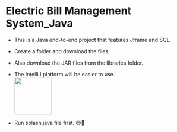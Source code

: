 # Electric Bill Management System_Java
- This is a Java end-to-end project that features Jframe and SQL.
- Create a folder and download the files.
- Also download the JAR files from the libraries folder.
- The IntelliJ platform will be easier to use.
   <br>
<img src="" width="100" height="100"></img>

- Run splash.java file first. 😊🤞
